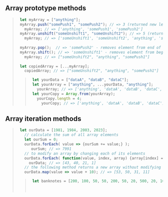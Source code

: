 ## Array prototype methods

> ```javascript
>  let myArray = ["anything"];
>  myArray.push("somePush1", "somePush2"); // => 3 (returned new length) & adding data to the end of the array
>    myArray; // => ['anything', 'somePush1', 'somePush2']
>  myArray.unshift("someUnshift1", "someUnshift2"); // => 5 (returned new length) & adding data to the begin of the array
>    myArray; // => ['someUnshift1', 'someUnshift2', 'anything', 'somePush1', 'somePush2']
>    
>  myArray.pop();  // => 'somePush2' - removes element from end of array and returns it
>  myArray.shift(); // => 'someUnshift1' - removes element from begin of array and returns it
>    myArray; // => ["someUnshift2", "anything", "somePush1"]
>    
>  let copiedArray = [...myArray];
>    copiedArray; // => ["someUnshift2", "anything", "somePush1"]
> ```
> > ```javascript   
> >  let yourData = ["dataA", "dataB", "dataC"];
> >  let yourArray = ["anything", ...yourData, "anything"];
> >    yourArray; // => ['anything', 'dataA', 'dataB', 'dataC', 'anything']
> >  let yourCopy = Array.from(yourArray);
> >    yourCopy.length = 4;
> >      yourCopy; // => ['anything', 'dataA', 'dataB', 'dataC']
> > ```

## Array iteration methods

> ```javascript
>  let ourData = [1981, 1984, 2003, 2023];
>    // calculate the sum of all array elements
>    let ourSum = 0;
>    ourData.forEach( value => {ourSum += value;} );
>       ourSum; // => 7991
>    // to modify an array by changing each of its elements
>    ourData.forEach( function(value, index, array) {array[index] = 2024 - value;} );
>      ourData; // => [43, 40, 21, 1]
>    // the following method returns a new array without modifying the original array
>    ourData.map(value => value + 10); // => [53, 50, 31, 11]
> ```
> > ```javascript 
> >  let banknotes = [200, 100, 50, 50, 200, 50, 20, 500, 20, 1000, 100];
> >
> >
> >
> >
> > ```













